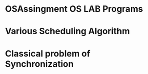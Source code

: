 # OSAssingment OS LAB Programs 
# Various Scheduling Algorithm
# Classical problem of Synchronization
